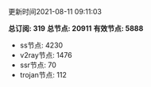 更新时间2021-08-11 09:11:03

**总订阅: 319**
**总节点: 20911**
**有效节点: 5888**
- ss节点: 4230
- v2ray节点: 1476
- ssr节点: 70
- trojan节点: 112
